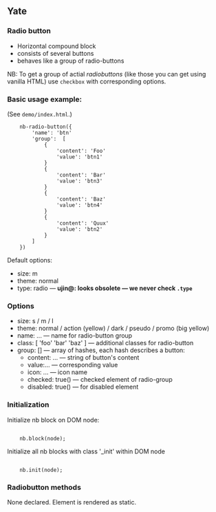 ## Yate

### Radio button

* Horizontal compound block
* consists of several buttons
* behaves like a group of radio-buttons

NB: To get a group of actial _radiobuttons_ (like those you can get using vanilla HTML) use `checkbox` with corresponding options.

### Basic usage example:

(See `demo/index.html`.)

```
    nb-radio-button({
        'name': 'btn'
        'group':  [
            {
                'content': 'Foo'
                'value': 'btn1'
            }
            {
                'content': 'Bar'
                'value': 'btn3'
            }
            {
                'content': 'Baz'
                'value': 'btn4'
            }
            {
                'content': 'Quux'
                'value': 'btn2'
            }
        ]
    })
```

Default options:

* size: m
* theme: normal
* type: radio — **ujin@: looks obsolete — we never check `.type`**

### Options

* size: s / m / l
* theme: normal / action (yellow) / dark / pseudo / promo (big yellow)
* name: ... — name for radio-button group
* class: [ 'foo' 'bar' 'baz' ] — additional classes for radio-button 
* group: [] — array of hashes, each hash describes a button: 
    * content: ... — string of button's content 
    * value:... — corresponding value
    * icon: ... — icon name
    * checked: true() — checked element of radio-group
    * disabled: true() — for disabled element

### Initialization

Initialize nb block on DOM node:
```

    nb.block(node);

```

Initialize all nb blocks with class '_init' within DOM node
```

    nb.init(node);

```

### Radiobutton methods

None declared. Element is rendered as static.